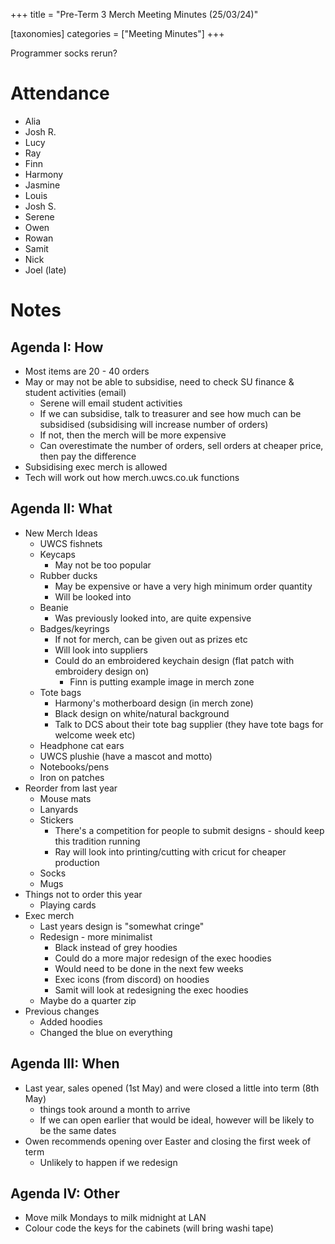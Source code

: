 +++ title = "Pre-Term 3 Merch Meeting Minutes (25/03/24)"

[taxonomies] 
categories = ["Meeting Minutes"] 
+++ 

Programmer socks rerun? 
<!-- more --> 

# Attendance 
- Alia 
- Josh R.
- Lucy
- Ray
- Finn
- Harmony 
- Jasmine 
- Louis 
- Josh S. 
- Serene 
- Owen 
- Rowan 
- Samit 
- Nick 
- Joel (late) 

# Notes
## Agenda I: How  
- Most items are 20 - 40 orders 
- May or may not be able to subsidise, need to check SU finance & student activities (email) 
	- Serene will email student activities
	- If we can subsidise, talk to treasurer and see how much can be subsidised (subsidising will increase number of orders)
	- If not, then the merch will be more expensive
	- Can overestimate the number of orders, sell orders at cheaper price, then pay the difference 
- Subsidising exec merch is allowed 
- Tech will work out how merch.uwcs.co.uk functions 
## Agenda II: What
- New Merch Ideas 
	- UWCS fishnets 
	- Keycaps 
		- May not be too popular 
	- Rubber ducks 
		- May be expensive or have a very high minimum order quantity 
		- Will be looked into 
	- Beanie 
		- Was previously looked into, are quite expensive  
	- Badges/keyrings 
		- If not for merch, can be given out as prizes etc 
		- Will look into suppliers 
		- Could do an embroidered keychain design (flat patch with embroidery design on) 
			- Finn is putting example image in merch zone 
	- Tote bags 
		- Harmony's motherboard design (in merch zone)
		- Black design on white/natural background 
		- Talk to DCS about their tote bag supplier (they have tote bags for welcome week etc)
	- Headphone cat ears 
	- UWCS plushie (have a mascot and motto)
	- Notebooks/pens 
	- Iron on patches
- Reorder from last year 
	- Mouse mats
	- Lanyards 
	- Stickers 
		- There's a competition for people to submit designs - should keep this tradition running 
		- Ray will look into printing/cutting with cricut for cheaper production 
	- Socks 
	- Mugs 
- Things not to order this year 
	- Playing cards 
- Exec merch 
	- Last years design is "somewhat cringe"
	- Redesign - more minimalist 
		- Black instead of grey hoodies 
		- Could do a more major redesign of the exec hoodies  
		- Would need to be done in the next few weeks 
		- Exec icons (from discord) on hoodies 
		- Samit will look at redesigning the exec hoodies
	- Maybe do a quarter zip  
- Previous changes 
	- Added hoodies
	- Changed the blue on everything
## Agenda III: When
- Last year, sales opened (1st May) and were closed a little into term (8th May)
	- things took around a month to arrive 
	- If we can open earlier that would be ideal, however will be likely to be the same dates 
- Owen recommends opening over Easter and closing the first week of term
	- Unlikely to happen if we redesign 
## Agenda IV: Other 
- Move milk Mondays to milk midnight at LAN 
- Colour code the keys for the cabinets (will bring washi tape)
